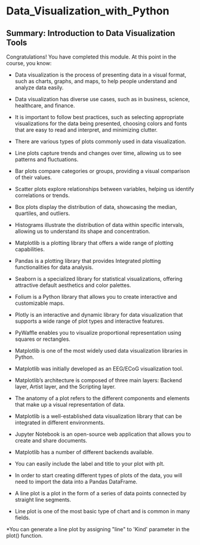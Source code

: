 # Data_Visualization_with_Python
## Summary: Introduction to Data Visualization Tools

Congratulations! You have completed this module. At this point in the course, you know: 

* Data visualization is the process of presenting data in a visual format, such as charts, graphs, and maps, to help people understand and analyze data easily. 

* Data visualization has diverse use cases, such as in business, science, healthcare, and finance. 

* It is important to follow best practices, such as selecting appropriate visualizations for the data being presented, choosing colors and fonts that are easy to read and interpret, and minimizing clutter.

* There are various types of plots commonly used in data visualization.

* Line plots capture trends and changes over time, allowing us to see patterns and fluctuations.

* Bar plots compare categories or groups, providing a visual comparison of their values.

* Scatter plots explore relationships between variables, helping us identify correlations or trends.

* Box plots display the distribution of data, showcasing the median, quartiles, and outliers.

* Histograms illustrate the distribution of data within specific intervals, allowing us to understand its shape and concentration.

* Matplotlib is a plotting library that offers a wide range of plotting capabilities.

* Pandas is a plotting library that provides Integrated plotting functionalities for data analysis.

* Seaborn is a specialized library for statistical visualizations, offering attractive default aesthetics and color palettes.

* Folium is a Python library that allows you to create interactive and customizable maps.

* Plotly is an interactive and dynamic library for data visualization that supports a wide range of plot types and interactive features.

* PyWaffle enables you to visualize proportional representation using squares or rectangles.

* Matplotlib is one of the most widely used data visualization libraries in Python. 

* Matplotlib was initially developed as an EEG/ECoG visualization tool. 

* Matplotlib’s architecture is composed of three main layers: Backend layer, Artist layer, and the Scripting layer. 

* The anatomy of a plot refers to the different components and elements that make up a visual representation of data.

* Matplotlib is a well-established data visualization library that can be integrated in different environments. 

* Jupyter Notebook is an open-source web application that allows you to create and share documents.

* Matplotlib has a number of different backends available. 

* You can easily include the label and title to your plot with plt.

* In order to start creating different types of plots of the data, you will need to import the data into a Pandas DataFrame.

* A line plot is a plot in the form of a series of data points connected by straight line segments. 

* Line plot is one of the most basic type of chart and is common in many fields. 

*You can generate a line plot by assigning "line" to 'Kind' parameter in the plot() function.
